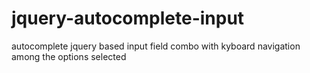 # jquery-autocomplete-input
autocomplete jquery based input field combo with kyboard navigation among the options selected

